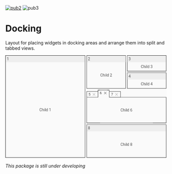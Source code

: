 [![pub2](https://img.shields.io/badge/Flutter-%E2%9D%A4-red)](https://flutter.dev/) ![pub3](https://img.shields.io/badge/final%20version-as%20soon%20as%20possible-blue)

# Docking

Layout for placing widgets in docking areas and arrange them into split and tabbed views.

![](https://raw.githubusercontent.com/caduandrade/images/main/docking/docking_v1.png)

*This package is still under developing*
